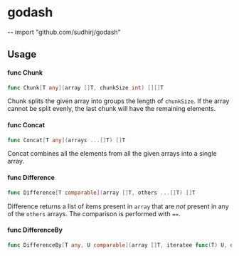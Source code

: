 # godash
--
    import "github.com/sudhirj/godash"


## Usage

#### func  Chunk

```go
func Chunk[T any](array []T, chunkSize int) [][]T
```

Chunk splits the given array into groups the length of `chunkSize`. If the array cannot be split evenly, the last chunk
will have the remaining elements.

#### func  Concat

```go
func Concat[T any](arrays ...[]T) []T
```

Concat combines all the elements from all the given arrays into a single array.

#### func  Difference

```go
func Difference[T comparable](array []T, others ...[]T) []T
```

Difference returns a list of items present in `array` that are *not* present in any of the `others` arrays. The
comparison is performed with `==`.

#### func  DifferenceBy

```go
func DifferenceBy[T any, U comparable](array []T, iteratee func(T) U, others ...[]T) []T
```
